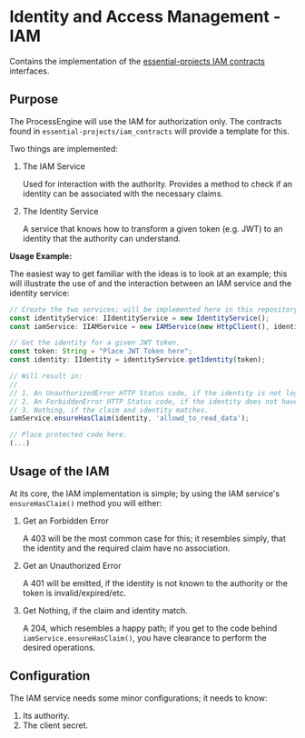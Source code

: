 # Identity and Access Management - IAM

Contains the implementation of the
[essential-projects IAM contracts](https://github.com/essential-projects/iam_contracts)
interfaces.

## Purpose

The ProcessEngine will use the IAM for authorization only. The contracts
found in `essential-projects/iam_contracts` will provide a template for this.

Two things are implemented:

1. The IAM Service

   Used for interaction with the authority. Provides a method to check if an
   identity can be associated with the necessary claims.

2. The Identity Service

   A service that knows how to transform a given token (e.g. JWT) to an
   identity that the authority can understand.

**Usage Example:**

The easiest way to get familiar with the ideas is to look at an example; this
will illustrate the use of and the interaction between an IAM service and the
identity service:

```ts
// Create the two services; will be implemented here in this repository.
const identityService: IIdentityService = new IdentityService();
const iamService: IIAMService = new IAMService(new HttpClient(), identityService, this.config.introspectPath);

// Get the identity for a given JWT token.
const token: String = "Place JWT Token here";
const identity: IIdentity = identityService.getIdentity(token);

// Will result in:
//
// 1. An UnauthorizedError HTTP Status code, if the identity is not logged in at the authority.
// 2. An ForbiddenError HTTP Status code, if the identity does not have the claim.
// 3. Nothing, if the claim and identity matches.
iamService.ensureHasClaim(identity, 'allowd_to_read_data');

// Place protected code here.
(...)
```

## Usage of the IAM

At its core, the IAM implementation is simple; by using the IAM service's
`ensureHasClaim()` method you will either:

1. Get an Forbidden Error

   A 403 will be the most common case for this; it resembles simply, that the
   identity and the required claim have no association.

1. Get an Unauthorized Error

   A 401 will be emitted, if the identity is not known to the authority or the
   token is invalid/expired/etc.

2. Get Nothing, if the claim and identity match.

   A 204, which resembles a happy path; if you get to the code behind
   `iamService.ensureHasClaim()`, you have clearance to perform the
   desired operations.

## Configuration

The IAM service needs some minor configurations; it needs to know:

1. Its authority.
1. The client secret.

